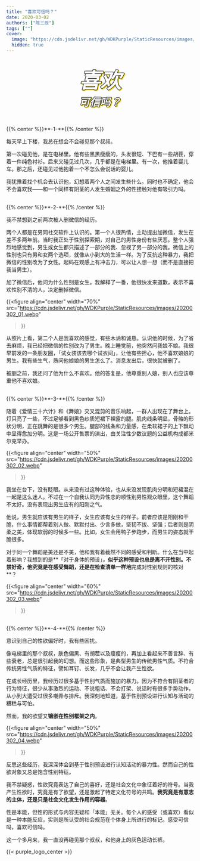 ```yaml
---
title: "喜欢可信吗？"
date: 2020-03-02
authors: ["陈三辰"]
tags: [""]
cover:
  image: "https://cdn.jsdelivr.net/gh/WDKPurple/StaticResources/images/20200302_01.webp"
  hidden: true
---
```


<!-- NOTE: 是否需要复刻原文深色样式？ -->

<div style='text-align: center; font-size: 2em'>
<p style="text-align: center; margin-bottom: -1.8ex"><span style="text-shadow: rgb(51, 51, 51) 1px 1px 0px, rgb(51, 51, 51) 1px -1px 0px, rgb(51, 51, 51) -1px 1px 0px, rgb(51, 51, 51) -1px -1px 0px, rgb(51, 51, 51) 0px 1.4px 0px, rgb(51, 51, 51) 0px -1.4px 0px, rgb(51, 51, 51) -1.4px 0px 0px, rgb(51, 51, 51) 1.4px 0px 0px, rgb(255, 222, 23) 2px 2px 0px, rgb(255, 222, 23) 3px 3px 0px, rgb(255, 222, 23) 3px 1px 0px, rgb(255, 222, 23) 1px 3px 0px, rgb(255, 222, 23) 1px 1px 0px, rgb(255, 222, 23) 2px 3.4px 0px, rgb(255, 222, 23) 2px 0.6px 0px, rgb(255, 222, 23) 0.6px 2px 0px, rgb(255, 222, 23) 3.4px 2px 0px; color: rgb(255, 255, 255); font-size: 200%;"><em><strong style='color: rgb(255, 255, 255)'>喜欢</strong></em></span></p>
<p style="text-align: center;"><span style="text-shadow: rgb(51, 51, 51) 1px 1px 0px, rgb(51, 51, 51) 1px -1px 0px, rgb(51, 51, 51) -1px 1px 0px, rgb(51, 51, 51) -1px -1px 0px, rgb(51, 51, 51) 0px 1.4px 0px, rgb(51, 51, 51) 0px -1.4px 0px, rgb(51, 51, 51) -1.4px 0px 0px, rgb(51, 51, 51) 1.4px 0px 0px, rgb(255, 222, 23) 2px 2px 0px, rgb(255, 222, 23) 3px 3px 0px, rgb(255, 222, 23) 3px 1px 0px, rgb(255, 222, 23) 1px 3px 0px, rgb(255, 222, 23) 1px 1px 0px, rgb(255, 222, 23) 2px 3.4px 0px, rgb(255, 222, 23) 2px 0.6px 0px, rgb(255, 222, 23) 0.6px 2px 0px, rgb(255, 222, 23) 3.4px 2px 0px; color: rgb(255, 255, 255);"><em><strong style='color: rgb(255, 255, 255)'>可信吗？</strong></em></span></p>
</div>

<br>
{{% center %}}</big>**-1-**</big>{{% /center %}}
<br>

每天早上下楼，我总在想会不会碰见那个叔叔。

第一次碰见他，是在电梯里。他有些黑黑瘦瘦的，头发很短、下巴有一些胡茬，穿着一件纯色衬衫。后来又碰见过几次，几乎都是在电梯里。有一次，他推着婴儿车。那之后，还碰见过他抱着一个不怎么会说话的婴儿。

我犹豫着找个机会去认识他，幻想着两个人之间发生些什么。同时也不确定，他会不会喜欢我——和一个同样有阴茎的人发生婚姻之外的性接触对他有吸引力吗。

<br>
{{% center %}}</big>**-2-**</big>{{% /center %}}
<br>

我不禁想到之前两次被人删微信的经历。

两个人都是在男同社交软件上认识的。第一个人很热情，主动提出加微信，发生在差不多两年前。当时我正处于性别探索期，对自己的男性身份有些厌恶。整个人强烈地感觉到，男生或女生都只描述了一部分的我、忽视了另一部分的我。微信上的性别也只有男和女两个选项，就像从小到大的生活一样。为了反抗这种暴力，我把微信的性别改为了女性。起码在观感上有冲击力，可以让人想一想（而不是直接把我当男生）。

加了微信后，他问为什么性别是女生。我解释了一番，他很快发来道歉，表示不喜欢性别不清的人，决定删掉微信。

{{<figure
align="center"
width="70%"
src="https://cdn.jsdelivr.net/gh/WDKPurple/StaticResources/images/20200302_01.webp"
>}}

从照片上看，第二个人是我喜欢的感觉，有些木讷和诚恳。认识他的时候，为了省去麻烦，我已经把微信的性别改为了男生。晚上睡觉前，他突然问我娘不娘。我很早前发的一条朋友圈，「试女装该去哪个试衣间」，让他有些担心，他不喜欢娘娘的男生。我有些生气，质问他娘娘的男生怎么了。消息发出后，很快就被删了。

被删之前，我还问了他为什么不喜欢。他的答复是，他尊重别人娘，别人也应该尊重他不喜欢娘。

<br>
{{% center %}}</big>**-3-**</big>{{% /center %}}
<br>

随着《爱情三十六计》和《舞娘》交叉混剪的音乐响起，一群人出现在了舞台上。灯只亮了一些，不过足够看到黑色纱质短裙下裸露的腿。肌肉线条明显，骨骼的形状分明，正在跳舞的是很多个男生。腿部的线条和力量感，在柔软裙子的上下飘动中显得愈加分明。这是一场公开售票的演出，由关注性少数议题的公益机构成都米尔克举办。

{{<figure
align="center"
width="50%"
src="https://cdn.jsdelivr.net/gh/WDKPurple/StaticResources/images/20200302_02.webp"
>}}

我坐在台下，没有眨眼。从来没有过这种体验，也从来没发现肌肉分明和短裙混在一起是这么迷人。不过在一个自我认同为异性恋的顺性别男性观众眼里，这个舞蹈不太好。没有表现出男生应有的阳刚之气。

他说，男生就应该有男生的样子，女生应该有女生的样子。前者应该是阳刚和干脆，什么事情都帮着别人做、默默付出、少言多做，坚韧不拔、坚强；后者则是阴柔之美，体现软弱的时候多一些。比如，女生会用鸭子步跑步，而男生的姿态就干脆很多。

对于同一个舞蹈是美还是不美，他和我有着截然不同的感受和判断。什么在当中起着影响？我想到的是**「对于身体的预设」**，似乎这种预设也总是离不开性别。不禁好奇，他究竟是在感受舞蹈，还是在检查清单一样地**完成对性别规则的核对**？

{{<figure
align="center"
width="60%"
src="https://cdn.jsdelivr.net/gh/WDKPurple/StaticResources/images/20200302_03.webp"
>}}

<br>
{{% center %}}</big>**-4-**</big>{{% /center %}}
<br>

意识到自己的性欲偏好时，我有些困扰。

像电梯里的那个叔叔，肤色偏黑、有胡茬以及瘦瘦的，再加上看起来不善言辞、有些衰老，总是很引起我的幻想。而这些形象，是典型男生的传统男性气质。不符合传统男性气质的特征，譬如耳钉、长发，几乎不会让我产生性欲。

在成长经历里，我经历过很多基于性别气质而施加的暴力。因为不符合有阴茎者的行为特征，很少从事激烈的运动、不说粗话、不会打架、说话时有很多手势动作，从小到大遭受过很多嘲弄与排斥。我深刻地知道，基于性别预设进行认知与活动的糟糕与可怕。

然而，我的欲望又**镶嵌在性别框架之内**。

{{<figure
align="center"
width="50%"
src="https://cdn.jsdelivr.net/gh/WDKPurple/StaticResources/images/20200302_04.webp"
>}}

反思这些经历，我深深体会到基于性别预设进行认知活动的暴力性。然而自己的性欲对象又总是饱含性别特征。

我不禁疑惑，性欲究竟表达了自己的喜好，还是社会文化中象征着好的符号。当我产生性欲时，究竟是有了欲望，还是激起了特定文化符号的共鸣。**我究竟是有意志的主体，还是只是社会文化发生作用的容器**。

性是本能，但性的形式与内容无疑和「本能」无关。每个人的感受（或喜欢）看似是一种本能反应，实则是所认受的社会规范在个体身上所进行的标记。感受可信吗，喜欢可信吗。

这一个多月来，我一直没再碰见那个叔叔，和他身上的灰色运动长裤。

{{< purple_logo_center >}}
